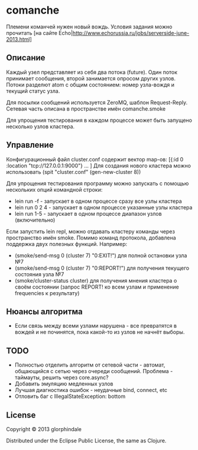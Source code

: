 # comanche

Племени команчей нужен новый вождь.
Условия задания можно прочитать [на сайте Echo|http://www.echorussia.ru/jobs/serverside-june-2013.html]

## Описание

Каждый узел представляет из себя два потока (future). Один поток принимает сообщения, второй
занимается опросом других узлов. Потоки разделют atom с общим состоянием: номер узла-вождя и текущий
статус узла.

Для посылки сообщений используется ZeroMQ, шаблон Request-Reply. Сетевая часть описана в
пространстве имён comanche.smoke

Для упрощения тестирования в каждом процессе может быть запущено несколько узлов кластера.

## Управление

Конфигурационный файл cluster.conf содержит вектор map-ов:
[{:id 0 :location "tcp://127.0.0.1:9000"} ... ]
Для создания нового кластера можно использовать (spit "cluster.conf" (gen-new-cluster 8))

Для упрощения тестирования программу можно запускать с помощью нескольких опций командной строки:
* lein run -f - запускает в одном процессе сразу все узлы кластера
* lein run 0 2 4 - запускает в одном процессе указанные узлы кластера 
* lein run 1-5 - запускает в одном процессе диапазон узлов (включительно)

Если запустить lein repl, можно отдавать кластеру команды через пространство имён smoke. Помимо
команд протокола, добавлена поддержка двух полезных функций. Например:
* (smoke/send-msg 0 (cluster 7) "0:EXIT!") для полной остановки узла №7
* (smoke/send-msg 0 (cluster 7) "0:REPORT!") для получения текущего состояния узла №7
* (smoke/cluster-status cluster) для получения мнения кластера о своём состоянии (запрос REPORT! ко
  всем узлам и применение frequencies к результату)

## Нюансы алгоритма

* Если связь между всеми узлами нарушена - все превратятся в вождей и не починятся, пока какой-то из
  узлов не начнёт выборы.

## TODO
* Полностью отделить алгоритм от сетевой части - автомат, общающийся с сетью через очереди
  сообщений. Проблема - таймауты, решить через core.async?
* Добавить эмуляцию медленных узлов
* Лучшая диагностика ошибок - неудачные bind, connect, etc
* Отловить баг с IllegalStateException: bottom

## License

Copyright © 2013 glorphindale

Distributed under the Eclipse Public License, the same as Clojure.
